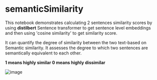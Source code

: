 # semanticSimilarity

This notebook demonstrates calculating 2 sentences similarity scores by using **distilbert** Sentence transformer to get sentence level embeddings and then using 'cosine similarity' to get similarity score.

It can quantify the degree of similarity between the two text-based on Semantic similarity. It assesses the degree to which two sentences are semantically equivalent to each other. 

**1 means highly similar 0 means highly dissimilar**


![image](https://user-images.githubusercontent.com/93938450/167912460-a878adff-abe3-4a0c-bf37-71f2a8200bb9.png)
